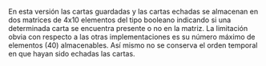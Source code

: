 En esta versión las cartas guardadas y las cartas echadas se almacenan en dos
matrices de 4x10 elementos del tipo booleano indicando si una determinada carta
se encuentra presente o no en la matriz. La limitación obvia con respecto a las otras implementaciones es su número máximo de elementos (40) almacenables. Así 
mismo no se conserva el orden temporal en que hayan sido echadas las cartas.
